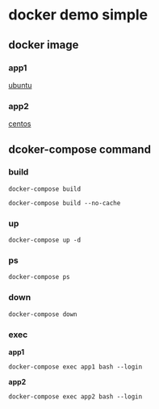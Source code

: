# docker demo simple

## docker image

### app1

[ubuntu](https://hub.docker.com/_/ubuntu/)

### app2

[centos](https://hub.docker.com/_/centos/)

## dcoker-compose command

### build

```text
docker-compose build
```

```text
docker-compose build --no-cache
```

### up

```text
docker-compose up -d
```

### ps

```text
docker-compose ps
```

### down

```text
docker-compose down
```

### exec

**app1**

```text
docker-compose exec app1 bash --login
```

**app2**

```text
docker-compose exec app2 bash --login
```
